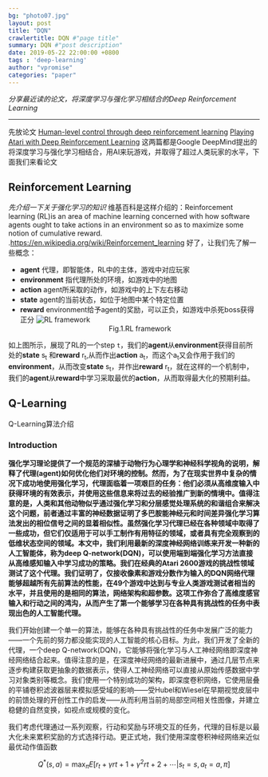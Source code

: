 ```yaml
---
bg: "photo07.jpg"
layout: post
title: "DQN"
crawlertitle: DQN #"page title"
summary: DQN #"post description"
date: 2019-05-22 22:00:00 +0800
tags : 'deep-learning'
author: "vpromise"
categories: "paper"
---
```



*分享最近读的论文，将深度学习与强化学习相结合的Deep Reinforcement Learning*

---
先放论文
[Human-level control through deep reinforcement learning](https://www.nature.com/articles/nature14236)
[Playing Atari with Deep Reinforcement Learning](https://www.cs.toronto.edu/~vmnih/docs/dqn.pdf)
这两篇都是Google DeepMind提出的将深度学习与强化学习相结合，用AI来玩游戏，并取得了超过人类玩家的水平，下面我们来看论文

## Reinforcement Learning
*先介绍一下关于强化学习的知识*
维基百科是这样介绍的：Reinforcement learning (RL)is an area of machine learning concerned with how software agents ought to take actions in an environment so as to maximize some notion of cumulative reward. .<https://en.wikipedia.org/wiki/Reinforcement_learning>
好了，让我们先了解一些概念：
* **agent**  代理，即智能体，RL中的主体，游戏中对应玩家
* **environment**  指代理所处的环境，如游戏中的地图
* **action**  agent所采取的动作，如游戏中的上下左右移动
* **state**  agent的当前状态，如位于地图中某个特定位置
* **reward**  environment给予agent的奖励，可以正负，如游戏中杀死boss获得正分
![RL framework](https://i.loli.net/2019/05/23/5ce6081b2241930320.png)<center>Fig.1.RL framework</center>

如上图所示，展现了RL的一个step `t`，我们的**agent**从**environment**获得目前所处的**state** s<sub>t</sub> 和**reward** r<sub>t</sub>,从而作出**action** a<sub>t</sub>，而这个a<sub>t</sub>又会作用于我们的**environment**，从而改变**state** s<sub>t</sub>，并作出**reward** r<sub>t</sub>，就在这样的一个机制中，我们的**agent**从**reward**中学习采取最优的**action**，从而取得最大化的预期利益。

## Q-Learning
Q-Learning算法介绍

### Introduction

**强化学习理论提供了一个规范的深植于动物行为心理学和神经科学视角的说明，解释了代理(agent)如何优化他们对环境的控制。然而，为了在现实世界中复杂的情况下成功地使用强化学习，代理面临着一项艰巨的任务：他们必须从高维度输入中获得环境的有效表示，并使用这些信息来将过去的经验推广到新的情境中。值得注意的是，人类和其他动物似乎通过强化学习和分层感觉处理系统的和谐组合来解决这个问题，前者通过丰富的神经数据证明了多巴胺能神经元和时间差异强化学习算法发出的相位信号之间的显着相似性。虽然强化学习代理已经在各种领域中取得了一些成功，但它们仅适用于可以手工制作有用特征的领域，或者具有完全观察到的低维状态空间的领域。本文中，我们利用最新的深度神经网络训练来开发一种新的人工智能体，称为deep Q-network(DQN)，可以使用端到端强化学习方法直接从高维感知输入中学习成功的策略。我们在经典的Atari 2600游戏的挑战性领域测试了这个代理。我们证明了，仅接收像素和游戏分数作为输入的DQN网络代理能够超越所有先前算法的性能，在49个游戏中达到与专业人类游戏测试者相当的水平，并且使用的是相同的算法，网络架构和超参数。这项工作弥合了高维度感官输入和行动之间的鸿沟，从而产生了第一个能够学习在各种具有挑战性的任务中表现出色的人工智能代理。**

我们开始创建一个单一的算法，能够在各种具有挑战性的任务中发展广泛的能力——一个先前的努力都没能实现的人工智能的核心目标。为此，我们开发了全新的代理，一个deep Q-network(DQN)，它能够将强化学习与人工神经网络即深度神经网络结合起来。值得注意的是，在深度神经网络的最新进展中，通过几层节点来逐步构建获取更抽象的数据表示，使得人工神经网络可以直接从原始传感数据中学习对象类别等概念。我们使用一个特别成功的架构，即深度卷积网络，它使用层叠的平铺卷积滤波器层来模拟感受域的影响——受Hubel和Wiesel在早期视觉皮层中的前馈处理的开创性工作的启发——从而利用当前的局部空间相关性图像，并建立稳健的自然变换，如视点或规模的变化。

我们考虑代理通过一系列观察，行动和奖励与环境交互的任务，代理的目标是以最大化未来累积奖励的方式选择行动。更正式地，我们使用深度卷积神经网络来近似最优动作值函数

$$ Q^*(s,a)=\max_\pi E[r_t+\gamma r{t+1}+ \gamma^2 r{t+2}+\cdots|s_t=s,a_t=a,\pi] $$
